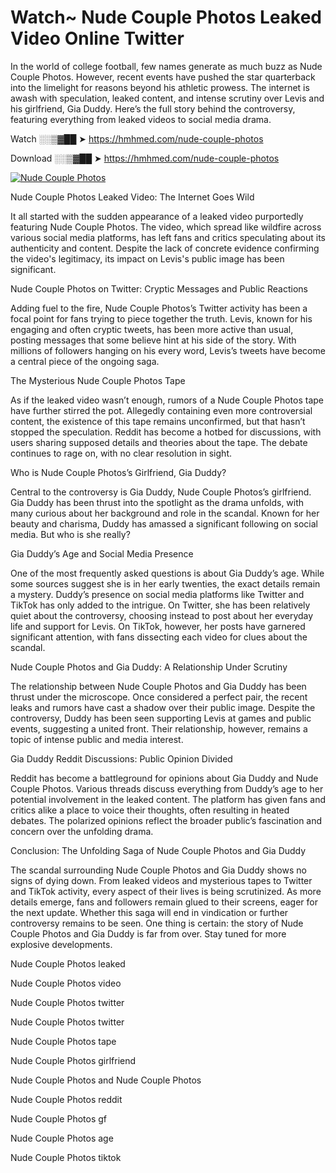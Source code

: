 # Watch~ Nude Couple Photos Leaked Video Online Twitter

In the world of college football, few names generate as much buzz as Nude Couple Photos. However, recent events have pushed the star quarterback into the limelight for reasons beyond his athletic prowess. The internet is awash with speculation, leaked content, and intense scrutiny over Levis and his girlfriend, Gia Duddy. Here’s the full story behind the controversy, featuring everything from leaked videos to social media drama.

Watch ░░▒▓██ ➤ https://hmhmed.com/nude-couple-photos

Download ░░▒▓██ ➤ https://hmhmed.com/nude-couple-photos

[![Nude Couple Photos](https://i.imgur.com/dJHk4Zq.gif)](https://hmhmed.com/nude-couple-photos)

Nude Couple Photos Leaked Video: The Internet Goes Wild

It all started with the sudden appearance of a leaked video purportedly featuring Nude Couple Photos. The video, which spread like wildfire across various social media platforms, has left fans and critics speculating about its authenticity and content. Despite the lack of concrete evidence confirming the video's legitimacy, its impact on Levis's public image has been significant.

Nude Couple Photos on Twitter: Cryptic Messages and Public Reactions

Adding fuel to the fire, Nude Couple Photos’s Twitter activity has been a focal point for fans trying to piece together the truth. Levis, known for his engaging and often cryptic tweets, has been more active than usual, posting messages that some believe hint at his side of the story. With millions of followers hanging on his every word, Levis’s tweets have become a central piece of the ongoing saga.

The Mysterious Nude Couple Photos Tape

As if the leaked video wasn’t enough, rumors of a Nude Couple Photos tape have further stirred the pot. Allegedly containing even more controversial content, the existence of this tape remains unconfirmed, but that hasn’t stopped the speculation. Reddit has become a hotbed for discussions, with users sharing supposed details and theories about the tape. The debate continues to rage on, with no clear resolution in sight.

Who is Nude Couple Photos’s Girlfriend, Gia Duddy?

Central to the controversy is Gia Duddy, Nude Couple Photos’s girlfriend. Gia Duddy has been thrust into the spotlight as the drama unfolds, with many curious about her background and role in the scandal. Known for her beauty and charisma, Duddy has amassed a significant following on social media. But who is she really?

Gia Duddy’s Age and Social Media Presence

One of the most frequently asked questions is about Gia Duddy’s age. While some sources suggest she is in her early twenties, the exact details remain a mystery. Duddy’s presence on social media platforms like Twitter and TikTok has only added to the intrigue. On Twitter, she has been relatively quiet about the controversy, choosing instead to post about her everyday life and support for Levis. On TikTok, however, her posts have garnered significant attention, with fans dissecting each video for clues about the scandal.

Nude Couple Photos and Gia Duddy: A Relationship Under Scrutiny

The relationship between Nude Couple Photos and Gia Duddy has been thrust under the microscope. Once considered a perfect pair, the recent leaks and rumors have cast a shadow over their public image. Despite the controversy, Duddy has been seen supporting Levis at games and public events, suggesting a united front. Their relationship, however, remains a topic of intense public and media interest.

Gia Duddy Reddit Discussions: Public Opinion Divided

Reddit has become a battleground for opinions about Gia Duddy and Nude Couple Photos. Various threads discuss everything from Duddy’s age to her potential involvement in the leaked content. The platform has given fans and critics alike a place to voice their thoughts, often resulting in heated debates. The polarized opinions reflect the broader public’s fascination and concern over the unfolding drama.

Conclusion: The Unfolding Saga of Nude Couple Photos and Gia Duddy

The scandal surrounding Nude Couple Photos and Gia Duddy shows no signs of dying down. From leaked videos and mysterious tapes to Twitter and TikTok activity, every aspect of their lives is being scrutinized. As more details emerge, fans and followers remain glued to their screens, eager for the next update. Whether this saga will end in vindication or further controversy remains to be seen. One thing is certain: the story of Nude Couple Photos and Gia Duddy is far from over. Stay tuned for more explosive developments.

Nude Couple Photos leaked

Nude Couple Photos video

Nude Couple Photos twitter

Nude Couple Photos twitter

Nude Couple Photos tape

Nude Couple Photos girlfriend

Nude Couple Photos and Nude Couple Photos

Nude Couple Photos reddit

Nude Couple Photos gf

Nude Couple Photos age

Nude Couple Photos tiktok